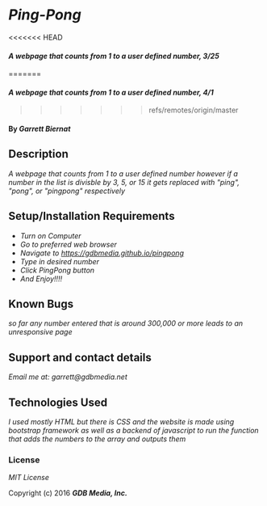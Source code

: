 # _Ping-Pong_

<<<<<<< HEAD
#### _A webpage that counts from 1 to a user defined number, 3/25_
=======
#### _A webpage that counts from 1 to a user defined number, 4/1_
>>>>>>> refs/remotes/origin/master

#### By _**Garrett Biernat**_

## Description

_A webpage that counts from 1 to a user defined number however if a number in the list is divisble by 3, 5, or 15 it gets replaced with "ping", "pong", or "pingpong" respectively_

## Setup/Installation Requirements

* _Turn on Computer_
* _Go to preferred web browser_
* _Navigate to https://gdbmedia.github.io/pingpong_
* _Type in desired number_
* _Click PingPong button_
* _And Enjoy!!!!_

## Known Bugs

_so far any number entered that is around 300,000 or more leads to an unresponsive page_

## Support and contact details

_Email me at: garrett@gdbmedia.net_

## Technologies Used

_I used mostly HTML but there is CSS and the website is made using bootstrap framework as well as a backend of javascript to run the function that adds the numbers to the array and outputs them_

### License

*MIT License*

Copyright (c) 2016 **_GDB Media, Inc._**